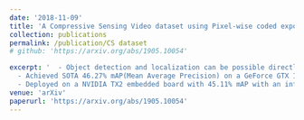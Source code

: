 ```yaml
---
date: '2018-11-09'
title: 'A Compressive Sensing Video dataset using Pixel-wise coded exposure'
collection: publications
permalink: /publication/CS dataset
# github: 'https://arxiv.org/abs/1905.10054'

excerpt: '  - Object detection and localization can be possible directly in the Compressed Domain (easily upto 20x compression).
  - Achieved SOTA 46.27% mAP(Mean Average Precision) on a GeForce GTX 1080 Ti with an inference time of 23ms.
  - Deployed on a NVIDIA TX2 embedded board with 45.11% mAP with an inference time of 34ms.'
venue: 'arXiv'
paperurl: 'https://arxiv.org/abs/1905.10054'
---
```









